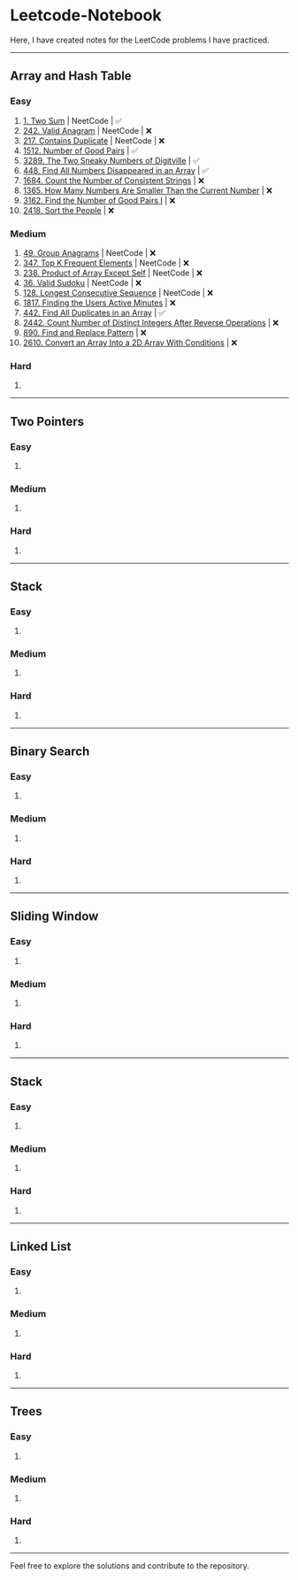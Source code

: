 # Leetcode-Notebook

Here, I have created notes for the LeetCode problems I have practiced.

---

## Array and Hash Table

### Easy

1. <a href="https://leetcode.com/problems/two-sum/description/?envType=problem-list-v2&envId=array" target="_blank">1. Two Sum</a> | NeetCode | ✅
2. <a href="https://leetcode.com/problems/valid-anagram/description/" target="_blank">242. Valid Anagram</a> | NeetCode | ❌
3. <a href="https://leetcode.com/problems/contains-duplicate/description/" target="_blank">217. Contains Duplicate</a> | NeetCode | ❌
4. <a href="https://leetcode.com/problems/number-of-good-pairs/description/" target="_blank">1512. Number of Good Pairs</a> | ✅
5. <a href="https://leetcode.com/problems/the-two-sneaky-numbers-of-digitville/description/" target="_blank">3289. The Two Sneaky Numbers of Digitville</a> | ✅
6. <a href="https://leetcode.com/problems/find-all-numbers-disappeared-in-an-array/description/" target="_blank">448. Find All Numbers Disappeared in an Array</a> | ✅
7. <a href="https://leetcode.com/problems/count-the-number-of-consistent-strings/description/" target="_blank">1684. Count the Number of Consistent Strings</a> | ❌
8. <a href="https://leetcode.com/problems/how-many-numbers-are-smaller-than-the-current-number/description/" target="_blank">1365. How Many Numbers Are Smaller Than the Current Number</a> | ❌
9. <a href="https://leetcode.com/problems/find-the-number-of-good-pairs-i/description/" target="_blank">3162. Find the Number of Good Pairs I</a> | ❌
10. <a href="https://leetcode.com/problems/sort-the-people/" target="_blank">2418. Sort the People</a> | ❌

### Medium

1. <a href="https://leetcode.com/problems/group-anagrams/description/" target="_blank">49. Group Anagrams</a> | NeetCode | ❌
2. <a href="https://leetcode.com/problems/top-k-frequent-elements/description/" target="_blank">347. Top K Frequent Elements</a> | NeetCode | ❌
3. <a href="https://leetcode.com/problems/product-of-array-except-self/description/" target="_blank">238. Product of Array Except Self</a> | NeetCode | ❌
4. <a href="https://leetcode.com/problems/valid-sudoku/description/" target="_blank">36. Valid Sudoku</a> | NeetCode | ❌
5. <a href="https://leetcode.com/problems/longest-consecutive-sequence/description/" target="_blank">128. Longest Consecutive Sequence</a> | NeetCode | ❌
6. <a href="https://leetcode.com/problems/finding-the-users-active-minutes/description/" target="_blank">1817. Finding the Users Active Minutes</a> | ❌
7. <a href="https://leetcode.com/problems/find-all-duplicates-in-an-array/description/" target="_blank">442. Find All Duplicates in an Array</a> | ✅
8. <a href="https://leetcode.com/problems/count-number-of-distinct-integers-after-reverse-operations/description/" target="_blank">2442. Count Number of Distinct Integers After Reverse Operations</a> | ❌
9. <a href="https://leetcode.com/problems/find-and-replace-pattern/description/" target="_blank">890. Find and Replace Pattern</a> | ❌
10. <a href="https://leetcode.com/problems/convert-an-array-into-a-2d-array-with-conditions/description/" target="_blank">2610. Convert an Array Into a 2D Array With Conditions</a> | ❌

### Hard

1.

---

## Two Pointers

### Easy

1.

### Medium

1.

### Hard

1.

---

## Stack

### Easy

1.

### Medium

1.

### Hard

1.

---

## Binary Search

### Easy

1.

### Medium

1.

### Hard

1.

---

## Sliding Window

### Easy

1.

### Medium

1.

### Hard

1.

---

## Stack

### Easy

1.

### Medium

1.

### Hard

1.

---

## Linked List

### Easy

1.

### Medium

1.

### Hard

1.

---

## Trees

### Easy

1.

### Medium

1.

### Hard

1.

---

Feel free to explore the solutions and contribute to the repository.
